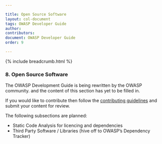 ```yaml
---

title: Open Source Software
layout: col-document
tags: OWASP Developer Guide
author:
contributors:
document: OWASP Developer Guide
order: 9

---
```


{% include breadcrumb.html %}
### 8. Open Source Software

The OWASP Development Guide is being rewritten by the OWASP community.
and the content of this section has yet to be filled in.

If you would like to contribute then follow the 
[contributing guidelines](https://github.com/OWASP/www-project-developer-guide/blob/main/CONTRIBUTING.md)
and submit your content for review.

The following subsections are planned:

  * Static Code Analysis for licencing and dependencies
  * Third Party Software / Libraries (hive off to OWASP’s Dependency Tracker)
